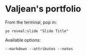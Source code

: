 
# Valjean's portfolio

From the terminal, pop in:

  ```yo reveal:slide "Slide Title"```

Available options:

 ```--markdown --attributes --notes```
